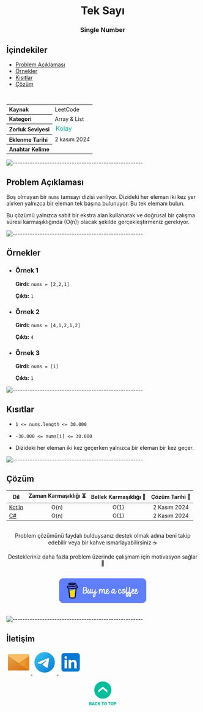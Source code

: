 <h1 align="center">
Tek Sayı<a name="article-top"></a>
</h1>
<h3 align="center">Single Number</h3>

## İçindekiler

- [Problem Açıklaması](#problem-açıklaması)
- [Örnekler](#örnekler)
- [Kısıtlar](#kısıtlar)
- [Çözüm](#çözüm)

<br>

<table>
  <tr>
    <th style="text-align: left; font-weight: bold;">Kaynak</th>
    <td style="text-align: left;">LeetCode</td>
  </tr>
  <tr>
    <th style="text-align: left; font-weight: bold;">Kategori</th>
    <td style="text-align: left;">Array & List</td>
  </tr>
  <tr>
    <th style="text-align: left; font-weight: bold;">Zorluk Seviyesi</th>
    <td style="text-align: left;"> <img src="../0) İçerik Resources/Zorluk Seviyeleri/Kolay.png" alt="Kolay" height="20"/> </td>
  </tr>
  <tr>
    <th style="text-align: left; font-weight: bold;">Eklenme Tarihi</th>
    <td style="text-align: left;">2 kasım 2024</td>
  </tr>
  <tr>
    <th style="text-align: left; font-weight: bold;">Anahtar Kelime</th>
    <td style="text-align: left;"></td>
  </tr>
</table>


![-----------------------------------------------------](../../Readme%20Resources/Çizgi.png)

## Problem Açıklaması 

Boş olmayan bir `nums` tamsayı dizisi veriliyor. Dizideki her eleman iki kez yer alırken yalnızca bir eleman tek başına bulunuyor. Bu tek elemanı bulun.

Bu çözümü yalnızca sabit bir ekstra alan kullanarak ve doğrusal bir çalışma süresi karmaşıklığında (O(n)) olacak şekilde gerçekleştirmeniz gerekiyor.


![-----------------------------------------------------](../../Readme%20Resources/Çizgi.png)

## Örnekler

- ### Örnek 1

  **Girdi:** `nums = [2,2,1]`

  **Çıktı:** `1`

- ### Örnek 2

  **Girdi:** `nums = [4,1,2,1,2]`

  **Çıktı:** `4`

- ### Örnek 3

  **Girdi:** `nums = [1]`

  **Çıktı:** `1`


![-----------------------------------------------------](../../Readme%20Resources/Çizgi.png)

## Kısıtlar

- `1 <= nums.length <= 30.000`

- `-30.000 <= nums[i] <= 30.000`

- Dizideki her eleman iki kez geçerken yalnızca bir eleman bir kez geçer.


![-----------------------------------------------------](../../Readme%20Resources/Çizgi.png)

## Çözüm

<table>
  <thead>
    <tr>
      <th>Dil</th>
      <th>Zaman Karmaşıklığı ⏳</th>
      <th>Bellek Karmaşıklığı 🧠</th>
      <th>Çözüm Tarihi 📅</th>
    </tr>
  </thead>
  <tbody>
    <tr>
      <td> <a href="./Kotlin.kt" target="_blank">Kotlin</a> </td>
      <td align="center">O(n)</td>
      <td align="center">O(1)</td>
      <td align="center">2 Kasım 2024</td>
    </tr>
    <tr>
      <td> <a href="./CSharp.cs" target="_blank">C#</a> </td>
      <td align="center">O(n)</td>
      <td align="center">O(1)</td>
      <td align="center">2 Kasım 2024</td>
    </tr>
  </tbody>
</table>

<br>

<div align="center">
Problem çözümünü faydalı bulduysanız destek olmak adına beni takip edebilir veya bir kahve ısmarlayabilirsiniz ☕

Destekleriniz daha fazla problem üzerinde çalışmam için motivasyon sağlar 🚀
</div>

<br>

<div align="center">
  <a href="https://buymeacoffee.com/mustafatoktas" target="_blank"> <img src="../../Readme Resources/İletişim/Buy Me a Coffee.png" alt="Buy Me a Coffee" height="64"/> </a>
</div>

<br>


![-----------------------------------------------------](../../Readme%20Resources/Çizgi.png)

## İletişim

<a href="mailto:info@mustafatoktas.com"              target="_blank"> <img src="../../Readme Resources/İletişim/Mail.png"     alt="Mail"     width="64"/> </a>
<a href="https://t.me/mustafatoktas00"               target="_blank"> <img src="../../Readme Resources/İletişim/Telegram.png" alt="Telegram" width="64"/> </a>
<a href="https://www.linkedin.com/in/mustafatoktas/" target="_blank"> <img src="../../Readme Resources/İletişim/LinkedIn.png" alt="LinkedIn" width="64"/> </a>

<p align="center">
  <a href="#article-top"> <img src="../../Readme Resources/Back to Top.png" alt="Back to Top" height="64"/> </a>
</p>